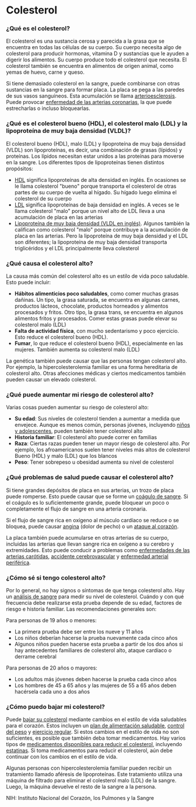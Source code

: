 Colesterol
==========


### ¿Qué es el colesterol?


El colesterol es una sustancia cerosa y parecida a la grasa que se encuentra en todas las células de su cuerpo. Su cuerpo necesita algo de colesterol para producir hormonas, vitamina D y sustancias que le ayuden a digerir los alimentos. Su cuerpo produce todo el colesterol que necesita. El colesterol también se encuentra en alimentos de origen animal, como yemas de huevo, carne y queso.


Si tiene demasiado colesterol en la sangre, puede combinarse con otras sustancias en la sangre para formar placa. La placa se pega a las paredes de sus vasos sanguíneos. Esta acumulación se llama [arterioesclerosis](https://medlineplus.gov/spanish/atherosclerosis.html). Puede provocar [enfermedad de las arterias coronarias](https://medlineplus.gov/spanish/coronaryarterydisease.html), la que puede estrecharlas o incluso bloquearlas. 


### ¿Qué es el colesterol bueno (HDL), el colesterol malo (LDL) y la lipoproteína de muy baja densidad (VLDL)?


El colesterol bueno (HDL), malo (LDL) y lipoproteína de muy baja densidad (VLDL) son lipoproteínas, es decir, una combinación de grasas (lípidos) y proteínas. Los lípidos necesitan estar unidos a las proteínas para moverse en la sangre. Los diferentes tipos de lipoproteínas tienen distintos propósitos:

* [HDL](https://medlineplus.gov/spanish/hdlthegoodcholesterol.html) significa lipoproteínas de alta densidad en inglés. En ocasiones se le llama colesterol "bueno" porque transporta el colesterol de otras partes de su cuerpo de vuelta al hígado. Su hígado luego elimina el colesterol de su cuerpo
* [LDL](https://medlineplus.gov/spanish/ldlthebadcholesterol.html) significa lipoproteínas de baja densidad en inglés. A veces se le llama colesterol "malo" porque un nivel alto de LDL lleva a una acumulación de placa en las arterias
* [Lipoproteína de muy baja densidad (VLDL en inglés)](../spanish/vldlcholesterol.html). Algunos también la califican como colesterol "malo" porque contribuye a la acumulación de placa en las arterias. Pero la lipoproteína de muy baja densidad y el LDL son diferentes; la lipoproteína de muy baja densidad transporta triglicéridos y el LDL principalmente lleva colesterol


### ¿Qué causa el colesterol alto?


La causa más común del colesterol alto es un estilo de vida poco saludable. Esto puede incluir:

* **Hábitos alimenticios poco saludables**, como comer muchas grasas dañinas. Un tipo, la grasa saturada, se encuentra en algunas carnes, productos lácteos, chocolate, productos horneados y alimentos procesados y fritos. Otro tipo, la grasa trans, se encuentra en algunos alimentos fritos y procesados. Comer estas grasas puede elevar su colesterol malo (LDL)
* **Falta de actividad física**, con mucho sedentarismo y poco ejercicio. Esto reduce el colesterol bueno (HDL).
* **Fumar**, lo que reduce el colesterol bueno (HDL), especialmente en las mujeres. También aumenta su colesterol malo (LDL)


La genética también puede causar que las personas tengan colesterol alto. Por ejemplo, la hipercolesterolemia familiar es una forma hereditaria de colesterol alto. Otras afecciones médicas y ciertos medicamentos también pueden causar un elevado colesterol.


### ¿Qué puede aumentar mi riesgo de colesterol alto?


Varias cosas pueden aumentar su riesgo de colesterol alto:

* **Su edad**: Sus niveles de colesterol tienden a aumentar a medida que envejece. Aunque es menos común, personas jóvenes, incluyendo [niños y adolescentes](https://medlineplus.gov/spanish/highcholesterolinchildrenandteens.html), pueden también tener colesterol alto
* **Historia familiar**: El colesterol alto puede correr en familias
* **Raza**: Ciertas razas pueden tener un mayor riesgo de colesterol alto. Por ejemplo, los afroamericanos suelen tener niveles más altos de colesterol Bueno (HDL) y malo (LDL) que los blancos
* **Peso**: Tener sobrepeso u obesidad aumenta su nivel de colesterol


### ¿Qué problemas de salud puede causar el colesterol alto?


Si tiene grandes depósitos de placa en sus arterias, un trozo de placa puede romperse. Esto puede causar que se forme un [coágulo de sangre](https://medlineplus.gov/spanish/bloodclots.html). Si el coágulo es lo suficientemente grande, puede bloquear un poco o completamente el flujo de sangre en una arteria coronaria.


Si el flujo de sangre rica en oxígeno al músculo cardíaco se reduce o se bloquea, puede causar [angina](https://medlineplus.gov/spanish/angina.html) (dolor de pecho) o un [ataque al corazón](https://medlineplus.gov/spanish/heartattack.html).


La placa también puede acumularse en otras arterias de su cuerpo, incluidas las arterias que llevan sangre rica en oxígeno a su cerebro y extremidades. Esto puede conducir a problemas como [enfermedades de las arterias carótidas](https://medlineplus.gov/spanish/carotidarterydisease.html), [accidente cerebrovascular](https://medlineplus.gov/spanish/stroke.html) y [enfermedad arterial periférica](https://medlineplus.gov/spanish/peripheralarterialdisease.html).


### ¿Cómo sé si tengo colesterol alto?


Por lo general, no hay signos o síntomas de que tenga colesterol alto. Hay un [análisis de sangre](https://medlineplus.gov/spanish/cholesterollevelswhatyouneedtoknow.html) para medir su nivel de colesterol. Cuándo y con qué frecuencia debe realizarse esta prueba depende de su edad, factores de riesgo e historia familiar. Las recomendaciones generales son:


Para personas de 19 años o menores:

* La primera prueba debe ser entre los nueve y 11 años
* Los niños deberían hacerse la prueba nuevamente cada cinco años
* Algunos niños pueden hacerse esta prueba a partir de los dos años si hay antecedentes familiares de colesterol alto, ataque cardíaco o derrame cerebral


Para personas de 20 años o mayores:

* Los adultos más jóvenes deben hacerse la prueba cada cinco años
* Los hombres de 45 a 65 años y las mujeres de 55 a 65 años deben hacérsela cada uno a dos años


### ¿Cómo puedo bajar mi colesterol?


Puede [bajar su colesterol](https://medlineplus.gov/spanish/howtolowercholesterol.html) mediante cambios en el estilo de vida saludables para el corazón. Estos incluyen un [plan de alimentación saludable](https://medlineplus.gov/spanish/howtolowercholesterolwithdiet.html), [control del peso](https://medlineplus.gov/spanish/weightcontrol.html) y [ejercicio regular](https://medlineplus.gov/spanish/howmuchexercisedoineed.html).
Si estos cambios en el estilo de vida no son suficientes, es posible que también deba tomar medicamentos. Hay varios tipos de [medicamentos disponibles para reducir el colesterol](https://medlineplus.gov/spanish/cholesterolmedicines.html), incluyendo [estatinas](https://medlineplus.gov/spanish/statins.html). Si toma medicamentos para reducir el colesterol, aún debe continuar con los cambios en el estilo de vida.


Algunas personas con hipercolesterolemia familiar pueden recibir un tratamiento llamado aféresis de lipoproteínas. Este tratamiento utiliza una máquina de filtrado para eliminar el colesterol malo (LDL) de la sangre. Luego, la máquina devuelve el resto de la sangre a la persona.


NIH: Instituto Nacional del Corazón, los Pulmones y la Sangre

